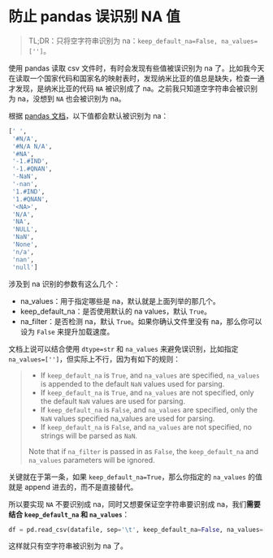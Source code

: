 # 防止 pandas 误识别 NA 值

> TL;DR：只将空字符串识别为 na：`keep_default_na=False, na_values=['']`。

使用 pandas 读取 csv 文件时，有时会发现有些值被误识别为 na 了。比如我今天在读取一个国家代码和国家名的映射表时，发现纳米比亚的值总是缺失，检查一通才发现，是纳米比亚的代码 `NA` 被识别成了 na。之前我只知道空字符串会被识别为 na，没想到 `NA` 也会被识别为 na。

根据 [pandas 文档](https://pandas.pydata.org/docs/reference/api/pandas.read_csv.html)，以下值都会默认被识别为 na：

```python
[' ',
 '#N/A',
 '#N/A N/A',
 '#NA',
 '-1.#IND',
 '-1.#QNAN',
 '-NaN',
 '-nan',
 '1.#IND',
 '1.#QNAN',
 '<NA>',
 'N/A',
 'NA',
 'NULL',
 'NaN',
 'None',
 'n/a',
 'nan',
 'null']
```

涉及到 na 识别的参数有这么几个：

- na_values：用于指定哪些是 na，默认就是上面列举的那几个。
- keep_default_na：是否使用默认的 na values，默认 `True`。
- na_filter：是否检测 na，默认 `True`。如果你确认文件里没有 na，那么你可以设为 `False` 来提升加载速度。

文档上说可以结合使用 `dtype=str` 和 `na_values` 来避免误识别，比如指定 `na_values=['']`，但实际上不行，因为有如下的规则：

> - If `keep_default_na` is `True`, and `na_values` are specified, `na_values` is appended to the default `NaN` values used for parsing.
> - If `keep_default_na` is `True`, and `na_values` are not specified, only the default `NaN` values are used for parsing.
> - If `keep_default_na` is `False`, and `na_values` are specified, only the `NaN` values specified na_values are used for parsing.
> - If `keep_default_na` is `False`, and `na_values` are not specified, no strings will be parsed as `NaN`.
> 
> Note that if `na_filter` is passed in as `False`, the `keep_default_na` and `na_values` parameters will be ignored.

关键就在于第一条，如果 `keep_default_na=True`，那么你指定的 `na_values` 的值就是 append 进去的，而不是直接替代。

所以要实现 `NA` 不要识别成 na，同时又想要保证空字符串要识别成 na，我们**需要结合 `keep_default_na` 和 `na_values`**：

```python
df = pd.read_csv(datafile, sep='\t', keep_default_na=False, na_values=[''])
```

这样就只有空字符串被识别为 na 了。
